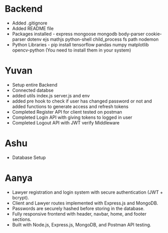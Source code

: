 # Backend

- Added .gitignore
- Added README file
- Packages installed - express mongoose mongodb body-parser cookie-parser dotenv ejs mathjs python-shell child_process fs path nodemon
- Python Libraries - pip install tensorflow pandas numpy matplotlib opencv-python (You need to install them in your system)

# Yuvan

- Setup entire Backend
- Connected databse
- added utils index.js server.js and env
- added pre hook to check if user has changed password or not and added functions to generate access and refresh tokens
- Completed Register API for client tested on postman
- Completed Login API with giving tokens to logged in user 
- Completed Logout API with JWT verify Middleware


# Ashu
- Database Setup


# Aanya
- Lawyer registration and login system with secure authentication (JWT + bcrypt).
- Client and Lawyer routes implemented with Express.js and MongoDB.
- Passwords are securely hashed before storing in the database.
- Fully responsive frontend with header, navbar, home, and footer sections.
- Built with Node.js, Express.js, MongoDB, and Postman API testing.
